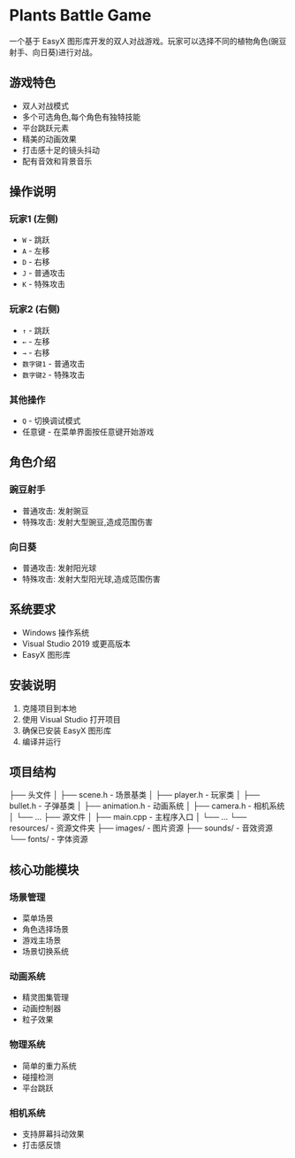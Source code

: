 # Plants Battle Game

一个基于 EasyX 图形库开发的双人对战游戏。玩家可以选择不同的植物角色(豌豆射手、向日葵)进行对战。

## 游戏特色

- 双人对战模式
- 多个可选角色,每个角色有独特技能
- 平台跳跃元素
- 精美的动画效果
- 打击感十足的镜头抖动
- 配有音效和背景音乐

## 操作说明

### 玩家1 (左侧)
- `W` - 跳跃
- `A` - 左移
- `D` - 右移
- `J` - 普通攻击
- `K` - 特殊攻击

### 玩家2 (右侧)
- `↑` - 跳跃
- `←` - 左移
- `→` - 右移
- `数字键1` - 普通攻击
- `数字键2` - 特殊攻击

### 其他操作
- `Q` - 切换调试模式
- 任意键 - 在菜单界面按任意键开始游戏

## 角色介绍

### 豌豆射手
- 普通攻击: 发射豌豆
- 特殊攻击: 发射大型豌豆,造成范围伤害

### 向日葵
- 普通攻击: 发射阳光球
- 特殊攻击: 发射大型阳光球,造成范围伤害

## 系统要求

- Windows 操作系统
- Visual Studio 2019 或更高版本
- EasyX 图形库

## 安装说明

1. 克隆项目到本地
2. 使用 Visual Studio 打开项目
3. 确保已安装 EasyX 图形库
4. 编译并运行

## 项目结构 
├── 头文件
│ ├── scene.h - 场景基类
│ ├── player.h - 玩家类
│ ├── bullet.h - 子弹基类
│ ├── animation.h - 动画系统
│ ├── camera.h - 相机系统
│ └── ...
├── 源文件
│ ├── main.cpp - 主程序入口
│ └── ...
└── resources/ - 资源文件夹
├── images/ - 图片资源
├── sounds/ - 音效资源
└── fonts/ - 字体资源

## 核心功能模块

### 场景管理
- 菜单场景
- 角色选择场景
- 游戏主场景
- 场景切换系统

### 动画系统
- 精灵图集管理
- 动画控制器
- 粒子效果

### 物理系统
- 简单的重力系统
- 碰撞检测
- 平台跳跃

### 相机系统
- 支持屏幕抖动效果
- 打击感反馈
